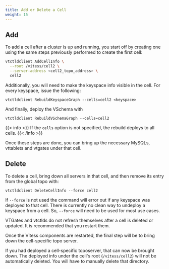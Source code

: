 ```yaml
---
title: Add or Delete a Cell
weight: 15
---
```


## Add
To add a cell after a cluster is up and running, you start off by creating one using the same steps previously performed to create the first cell:

```sh
vtctldclient AddCellInfo \
  --root /vitess/cell2 \
  --server-address <cell2_topo_address> \
  cell2
```

Additionally, you will need to make the keyspace info visible in the cell. For every keyspace, issue the following:

```text
vtctldclient RebuildKeyspaceGraph --cells=cell2 <keyspace>
```

And finally, deploy the VSchema with

```text
vtctldclient RebuildVSchemaGraph --cells=cell2
```

{{< info >}}
If the `cells` option is not specified, the rebuild deploys to all cells.
{{< /info >}}

Once these steps are done, you can bring up the necessary MySQLs, vttablets and vtgates under that cell.

## Delete

To delete a cell, bring down all servers in that cell, and then remove its entry from the global topo with:

```
vtctldclient DeleteCellInfo --force cell2
```

If `--force` is not used the command will error out if any keyspace was deployed to that cell. There is currently no clean way to undeploy a keyspace from a cell. So, `--force` will need to be used for most use cases.

VTGates and vtctlds do not refresh themselves after a cell is deleted or updated. It is recommended that you restart them.

Once the Vitess components are restarted, the final step will be to bring down the cell-specific topo server.

If you had deployed a cell-specific toposerver, that can now be brought down. The deployed info under the cell's root (`/vitess/cell2`) will not be automatically deleted. You will have to manually delete that directory.
